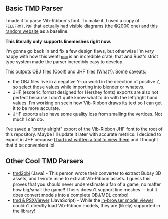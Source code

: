 ## Basic TMD Parser

I made it to parse Vib-Ribbon's font. To make it, I used a copy of `FILEFRMT.PDF` that actually had visible diagrams (the &copy;2000 one) and [this random website](https://wiki.xentax.com/index.php/Playstation_TMD) as a baseline.

**This literally only supports linemeshes right now.**

I'm gonna go back in and fix a few design flaws, but otherwise I'm *very* happy with how this went! [`nom`](https://github.com/geal/nom) is an incredible crate; that and Rust's strict type system made the parser incredibly easy to develop.

This outputs OBJ files (Cool!) and JHF files (What?). Some caveats:
* the OBJ files live in a negative Y-up world in the direction of positive Z, so select those values while importing into blender or whatevs.
* JHF (esoteric format designed for Hershey fonts) exports are also not perfect because I don't quite know what to do with the left/right hand values. I'm working on seein how Vib-Ribbon draws its text so I can get it to be more accurate.
* JHF exports also have some quality loss from smalling the vertices. Not much I can do.

I've saved a "pretty alright" export of the Vib-Ribbon JHF font to the root of this repository. Maybe I'll update it later with accurate metrics. I decided to export in JHF because [I had just written a tool to view them](https://github.com/TheV360/hershey_fonts) and I thought that'd be convenient lol.

## Other Cool TMD Parsers

* [tmd2obj](https://github.com/taedixon/tmd2obj) (Java) - This person wrote their converter to extract Bubsy 3D assets, and I wrote mine to extract Vib-Ribbon assets. I guess this proves that you should never underestimate a fan of a game, no matter how big/small the game!! Theirs doesn't support line meshes -- but it does convert models into a complete OBJ/MDL combo!
* [tmd & PSXViewer](https://github.com/roblouie/tmd) (JavaScript) - While the [in-browser model viewer](https://roblouie.com/psx-viewer/) couldn't directly load Vib-Ribbon models, they are (likely) supported in the library!

